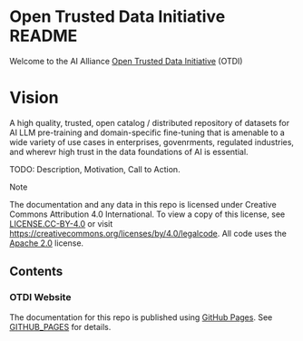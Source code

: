 # Open Trusted Data Initiative README

Welcome to the AI Alliance [Open Trusted Data Initiative](https://the-ai-alliance.github.io/open-trusted-data-initiative/) (OTDI)

# Vision
A high quality, trusted, open catalog / distributed repository of datasets for AI LLM pre-training and domain-specific fine-tuning that is amenable to a wide variety of use cases in enterprises, govenrments, regulated industries, and wherevr high trust in the data foundations of AI is essential.


TODO: Description, Motivation, Call to Action.

> [!NOTE]
> The documentation and any data in this repo is licensed under Creative Commons Attribution 4.0 International. To view a copy of this license, see [LICENSE.CC-BY-4.0](LICENSE.CC-BY-4.0) or visit https://creativecommons.org/licenses/by/4.0/legalcode. All code uses the [Apache 2.0](LICENSE.Apache-2.0) license.

## Contents

### OTDI Website

The documentation for this repo is published using [GitHub Pages](https://pages.github.com/). See [GITHUB_PAGES](GITHUB_PAGES.md) for details.
